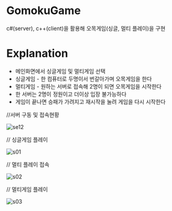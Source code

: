 # GomokuGame
c#(server), c++(client)을 활용해 오목게임(싱글, 멀티 플레이)을 구현

# Explanation
* 메인화면에서 싱글게임 및 멀티게임 선택
* 싱글게임 - 한 컴퓨터로 두명이서 번갈아가며 오목게임을 한다
* 멀티게임 - 원하는 서버로 접속해 2명이 되면 오목게임을 시작한다
* 한 서버는 2명이 정원이고 더이상 입장 불가능하다
* 게임이 끝나면 승패가 가려지고 재시작을 눌려 게임을 다시 시작한다

//서버 구동 및 접속현황

![se12](https://user-images.githubusercontent.com/48978983/76702734-94fcfe80-670f-11ea-934b-b9b72e5c3c23.png)

// 싱글게임 플레이

![s01](https://user-images.githubusercontent.com/48978983/76702824-587dd280-6710-11ea-81a2-35d3de7631d6.png)

// 멀티 플레이 접속

![s02](https://user-images.githubusercontent.com/48978983/76702841-79debe80-6710-11ea-9a2b-b2eee5ac470a.png)

// 멀티게임 플레이

![s03](https://user-images.githubusercontent.com/48978983/76702887-c32f0e00-6710-11ea-90e2-df2ed8dd26f1.png)
